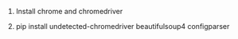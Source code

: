 1. Install chrome and chromedriver

2. pip install undetected-chromedriver beautifulsoup4 configparser
